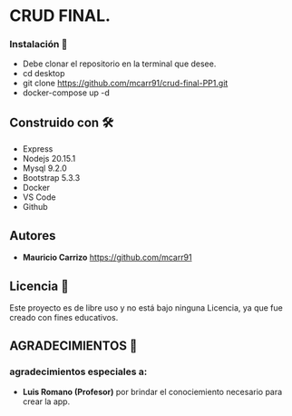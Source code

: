 # CRUD FINAL.

### Instalación 🔧

- Debe clonar el repositorio en la terminal que desee.
- cd desktop
- git clone https://github.com/mcarr91/crud-final-PP1.git
- docker-compose up -d


## Construido con 🛠️
- Express
- Nodejs 20.15.1
- Mysql 9.2.0
- Bootstrap 5.3.3
- Docker
- VS Code
- Github


## Autores

* **Mauricio Carrizo** https://github.com/mcarr91

## Licencia 📄

Este proyecto es de libre uso y no está bajo ninguna Licencia, ya que fue creado con fines educativos.

## AGRADECIMIENTOS 🎁
### agradecimientos especiales a:

* **Luis Romano (Profesor)** por brindar el conociemiento necesario para crear la app.

